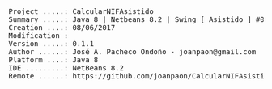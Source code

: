 <pre>

Project .....: CalcularNIFAsistido
Summary .....: Java 8 | Netbeans 8.2 | Swing [ Asistido ] #06
Creation ....: 08/06/2017
Modification : 
Version .....: 0.1.1
Author ......: José A. Pacheco Ondoño - joanpaon@gmail.com
Platform ....: Java 8
IDE .........: NetBeans 8.2
Remote ......: https://github.com/joanpaon/CalcularNIFAsistido.git

</pre>

